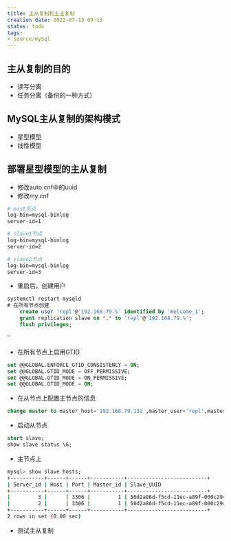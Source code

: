 ```yaml
---
title: 主从复制和主主复制
creation date: 2022-07-13 09:13 
status: todo
tags:
- source/mySql
---
```


## 主从复制的目的

- 读写分离
- 任务分离（备份的一种方式）

## MySQL主从复制的架构模式

- 星型模型
- 线性模型

## 部署星型模型的主从复制

- 修改auto.cnf中的uuid
- 修改my.cnf

```bash
# mast节点
log-bin=mysql-binlog
server-id=1

# slave1节点
log-bin=mysql-binlog
server-id=2

# slave2节点
log-bin=mysql-binlog
server-id=3 
```

- 重启后，创建用户

```sql
systemctl restart mysqld
# 在所有节点创建
	create user 'repl'@'192.168.79.%' identified by 'Welcome_1';
	grant replication slave on *.* to 'repl'@'192.168.79.%';
	flush privileges;	
```
``
- 在所有节点上启用GTID

```sql
set @@GLOBAL.ENFORCE_GTID_CONSISTENCY = ON;
set @@GLOBAL.GTID_MODE = OFF_PERMISSIVE;
set @@GLOBAL.GTID_MODE = ON_PERMISSIVE;
set @@GLOBAL.GTID_MODE = ON;
```

- 在从节点上配置主节点的信息

```sql
change master to master_host='192.168.79.132',master_user='repl',master_password='Welcome_1',master_auto_position=1;
```

- 启动从节点

```sql
start slave;
show slave status \G;
```

- 主节点上

```bash
mysql> show slave hosts;
+-----------+------+------+-----------+--------------------------+
| Server_id | Host | Port | Master_id | Slave_UUID                          |
+-----------+------+------+-----------+--------------------------+
|         3 |      | 3306 |         1 | 50d2a86d-f5cd-11ec-a89f-000c294924f3 |
|         2 |      | 3306 |         1 | 50d2a86d-f5cd-11ec-a89f-000c294924f2 |
+-----------+------+------+-----------+--------------------------+
2 rows in set (0.00 sec)
```

- 测试主从复制

